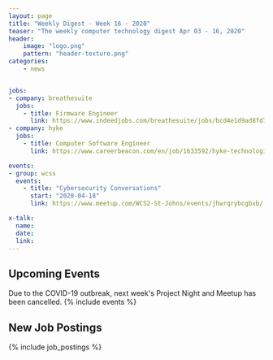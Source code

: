 ```yaml
---
layout: page
title: "Weekly Digest - Week 16 - 2020"
teaser: "The weekly computer technology digest Apr 03 - 16, 2020"
header:
    image: "logo.png"
    pattern: "header-texture.png"
categories:
    - news


jobs:
- company: breathesuite
  jobs:
    - title: Firmware Engineer
      link: https://www.indeedjobs.com/breathesuite/jobs/bcd4e1d9ad8fd76ab413
- company: hyke
  jobs:
    - title: Computer Software Engineer
      link: https://www.careerbeacon.com/en/job/1633592/hyke-technologies-inc/computer-software-engineer/st-john-

events:
- group: wcss
  events:
    - title: "Cybersecurity Conversations"
      start: "2020-04-18"
      link: https://www.meetup.com/WCS2-St-Johns/events/jhwrqrybcgbxb/

x-talk:
  name:
  date:
  link:
---
```


## Upcoming Events
Due to the COVID-19 outbreak, next week's Project Night and Meetup has been cancelled.
{% include events %}

## New Job Postings
{% include job_postings %}

